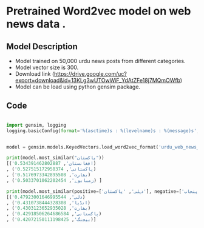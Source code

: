 # Pretrained Word2vec model on web news data .

## Model Description

- Model trained on 50,000 urdu news posts from different categories.
- Model vector size is 300.
- Download link (https://drive.google.com/uc?export=download&id=13KLg3wUTOwWiF_YdAtZFe18j7MQmOWfb)
- Model can be load using python gensim package.

## Code

```python

import gensim, logging
logging.basicConfig(format='%(asctime)s : %(levelname)s : %(message)s', level=logging.INFO)


model = gensim.models.KeyedVectors.load_word2vec_format('urdu_web_news_vector300.bin', binary=True)

print(model.most_similar("پاکستان"))
[('افغانستان', 0.534391462802887)
, ('پاکستانی', 0.527515172958374)
, ('بھارت', 0.5176973342895508)
, ('زمبابوے', 0.5033701062202454) ]

print(model.most_similar(positive=['دہلی', 'پاکستان'], negative=['پنجاب'],topn=5))
[('دلی', 0.47923001646995544)
, ('انڈیا', 0.4310738444328308)
, ('بھارت', 0.4303123652935028)
, ('پاکستانی', 0.42918506264686584)
, ('بیجنگ', 0.42072150111198425)]

```